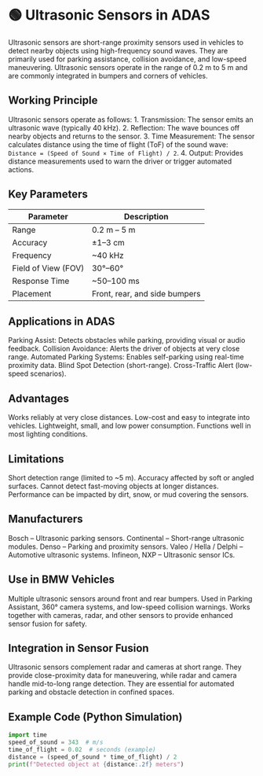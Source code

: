 # 🟢 Ultrasonic Sensors in ADAS
Ultrasonic sensors are short-range proximity sensors used in vehicles to detect nearby objects using high-frequency sound waves. They are primarily used for parking assistance, collision avoidance, and low-speed maneuvering. Ultrasonic sensors operate in the range of 0.2 m to 5 m and are commonly integrated in bumpers and corners of vehicles.
## Working Principle
Ultrasonic sensors operate as follows: 1. Transmission: The sensor emits an ultrasonic wave (typically 40 kHz). 2. Reflection: The wave bounces off nearby objects and returns to the sensor. 3. Time Measurement: The sensor calculates distance using the time of flight (ToF) of the sound wave: `Distance = (Speed of Sound × Time of Flight) / 2`. 4. Output: Provides distance measurements used to warn the driver or trigger automated actions.
## Key Parameters
| Parameter | Description |
|-----------|-------------|
| Range | 0.2 m – 5 m |
| Accuracy | ±1–3 cm |
| Frequency | ~40 kHz |
| Field of View (FOV) | 30°–60° |
| Response Time | ~50–100 ms |
| Placement | Front, rear, and side bumpers |
## Applications in ADAS
Parking Assist: Detects obstacles while parking, providing visual or audio feedback. Collision Avoidance: Alerts the driver of objects at very close range. Automated Parking Systems: Enables self-parking using real-time proximity data. Blind Spot Detection (short-range). Cross-Traffic Alert (low-speed scenarios).
## Advantages
Works reliably at very close distances. Low-cost and easy to integrate into vehicles. Lightweight, small, and low power consumption. Functions well in most lighting conditions.
## Limitations
Short detection range (limited to ~5 m). Accuracy affected by soft or angled surfaces. Cannot detect fast-moving objects at longer distances. Performance can be impacted by dirt, snow, or mud covering the sensors.
## Manufacturers
Bosch – Ultrasonic parking sensors. Continental – Short-range ultrasonic modules. Denso – Parking and proximity sensors. Valeo / Hella / Delphi – Automotive ultrasonic systems. Infineon, NXP – Ultrasonic sensor ICs.
## Use in BMW Vehicles
Multiple ultrasonic sensors around front and rear bumpers. Used in Parking Assistant, 360° camera systems, and low-speed collision warnings. Works together with cameras, radar, and other sensors to provide enhanced sensor fusion for safety.
## Integration in Sensor Fusion
Ultrasonic sensors complement radar and cameras at short range. They provide close-proximity data for maneuvering, while radar and camera handle mid-to-long range detection. They are essential for automated parking and obstacle detection in confined spaces.
## Example Code (Python Simulation)
```python
import time
speed_of_sound = 343  # m/s
time_of_flight = 0.02  # seconds (example)
distance = (speed_of_sound * time_of_flight) / 2
print(f"Detected object at {distance:.2f} meters")

